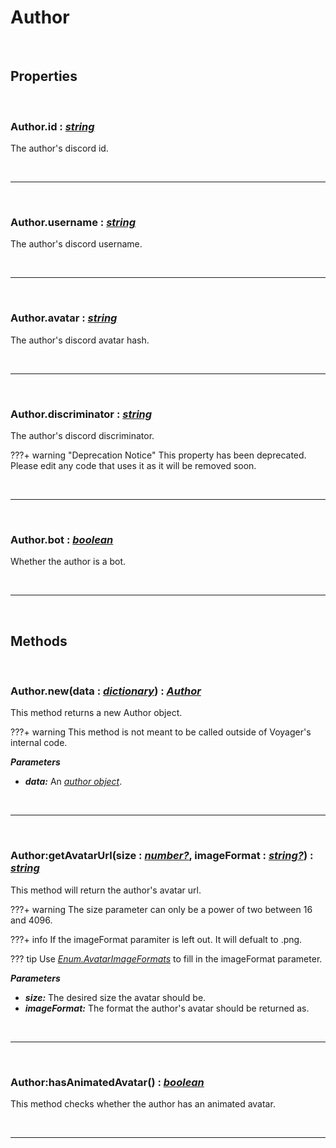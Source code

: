 # Author

<br />

## Properties

<br />

### **Author.id :** [*string*](https://create.roblox.com/docs/scripting/luau/strings)
The author's discord id.

<br />

---

<br />

### **Author.username :**  [*string*](https://create.roblox.com/docs/scripting/luau/strings)
The author's discord username.

<br />

---

<br />

### **Author.avatar :**  [*string*](https://create.roblox.com/docs/scripting/luau/strings)
The author's discord avatar hash.

<br />

---

<br />

### **Author.discriminator :**  [*string*](https://create.roblox.com/docs/scripting/luau/strings)
The author's discord discriminator.

???+ warning "Deprecation Notice"
    This property has been deprecated. Please edit any code that uses it as it will be removed soon.

<br />

---

<br />

### **Author.bot :**  [*boolean*](https://create.roblox.com/docs/scripting/luau/booleans)
Whether the author is a bot.

<br />

---

<br />

## Methods

<br />

### **Author.new**(data **:** [*dictionary*](https://create.roblox.com/docs/scripting/luau/tables#dictionaries)) **:** [*Author*](Author.md)
This method returns a new Author object.

???+ warning
    This method is not meant to be called outside of Voyager's internal code.

***Parameters***

- ***data:*** An [*author object*](https://discord.com/developers/docs/resources/user#user-object).

<br />

---

<br />

### **Author:getAvatarUrl**(size **:** [*number?*](https://create.roblox.com/docs/scripting/luau/numbers), imageFormat **:** [*string?*](https://create.roblox.com/docs/scripting/luau/strings)) **:** [*string*](https://create.roblox.com/docs/scripting/luau/strings)
This method will return the author's avatar url.

???+ warning
    The size parameter can only be a power of two between 16 and 4096.

???+ info
    If the imageFormat paramiter is left out. It will defualt to .png.

??? tip
    Use [*Enum.AvatarImageFormats*](Enum.md) to fill in the imageFormat parameter.

***Parameters***

- ***size:*** The desired size the avatar should be.
- ***imageFormat:*** The format the author's avatar should be returned as.

<br />

---

<br />

### **Author:hasAnimatedAvatar**() **:** [*boolean*](https://create.roblox.com/docs/scripting/luau/booleans)
This method checks whether the author has an animated avatar.

<br />

---

<br />